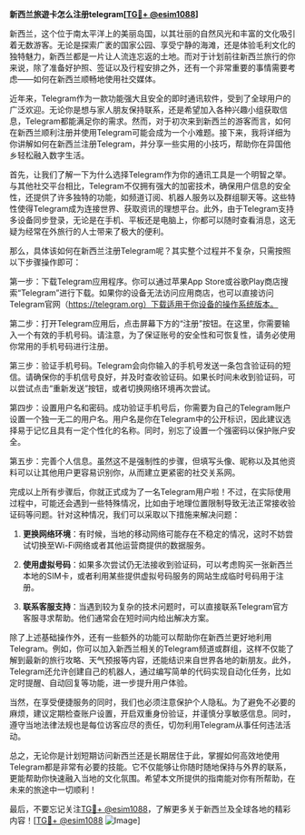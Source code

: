 **新西兰旅遊卡怎么注册telegram[[TG💪+ @esim1088](https://t.me/s/esim1088)]**

新西兰，这个位于南太平洋上的美丽岛国，以其壮丽的自然风光和丰富的文化吸引着无数游客。无论是探索广袤的国家公园、享受宁静的海滩，还是体验毛利文化的独特魅力，新西兰都是一片让人流连忘返的土地。而对于计划前往新西兰旅行的你来说，除了准备好护照、签证以及行程安排之外，还有一个非常重要的事情需要考虑——如何在新西兰顺畅地使用社交媒体。

近年来，Telegram作为一款功能强大且安全的即时通讯软件，受到了全球用户的广泛欢迎。无论你是想与家人朋友保持联系，还是希望加入各种兴趣小组获取信息，Telegram都能满足你的需求。然而，对于初次来到新西兰的游客而言，如何在新西兰顺利注册并使用Telegram可能会成为一个小难题。接下来，我将详细为你讲解如何在新西兰注册Telegram，并分享一些实用的小技巧，帮助你在异国他乡轻松融入数字生活。

首先，让我们了解一下为什么选择Telegram作为你的通讯工具是一个明智之举。与其他社交平台相比，Telegram不仅拥有强大的加密技术，确保用户信息的安全性，还提供了许多独特的功能，如频道订阅、机器人服务以及群组聊天等。这些特性使得Telegram成为连接世界、获取资讯的理想平台。此外，由于Telegram支持多设备同步登录，无论是在手机、平板还是电脑上，你都可以随时查看消息，这无疑为经常在外旅行的人士带来了极大的便利。

那么，具体该如何在新西兰注册Telegram呢？其实整个过程并不复杂，只需按照以下步骤操作即可：

第一步：下载Telegram应用程序。你可以通过苹果App Store或谷歌Play商店搜索“Telegram”进行下载。如果你的设备无法访问应用商店，也可以直接访问Telegram官网（https://telegram.org）下载适用于你设备的操作系统版本。

第二步：打开Telegram应用后，点击屏幕下方的“注册”按钮。在这里，你需要输入一个有效的手机号码。请注意，为了保证账号的安全性和可恢复性，请务必使用你常用的手机号码进行注册。

第三步：验证手机号码。Telegram会向你输入的手机号发送一条包含验证码的短信。请确保你的手机信号良好，并及时查收验证码。如果长时间未收到验证码，可以尝试点击“重新发送”按钮，或者切换网络环境再次尝试。

第四步：设置用户名和密码。成功验证手机号后，你需要为自己的Telegram账户设置一个独一无二的用户名。用户名是你在Telegram中的公开标识，因此建议选择易于记忆且具有一定个性化的名称。同时，别忘了设置一个强密码以保护账户安全。

第五步：完善个人信息。虽然这不是强制性的步骤，但填写头像、昵称以及其他资料可以让其他用户更容易识别你，从而建立更紧密的社交关系网。

完成以上所有步骤后，你就正式成为了一名Telegram用户啦！不过，在实际使用过程中，可能还会遇到一些特殊情况，比如由于地理位置限制导致无法正常接收验证码等问题。针对这种情况，我们可以采取以下措施来解决问题：

1. **更换网络环境**：有时候，当地的移动网络可能存在不稳定的情况，这时不妨尝试切换至Wi-Fi网络或者其他运营商提供的数据服务。

2. **使用虚拟号码**：如果多次尝试仍无法接收到验证码，可以考虑购买一张新西兰本地的SIM卡，或者利用某些提供虚拟号码服务的网站生成临时号码用于注册。

3. **联系客服支持**：当遇到较为复杂的技术问题时，可以直接联系Telegram官方客服寻求帮助。他们通常会在短时间内给出解决方案。

除了上述基础操作外，还有一些额外的功能可以帮助你在新西兰更好地利用Telegram。例如，你可以加入新西兰相关的Telegram频道或群组，这样不仅能了解到最新的旅行攻略、天气预报等内容，还能结识来自世界各地的新朋友。此外，Telegram还允许创建自己的机器人，通过编写简单的代码实现自动化任务，比如定时提醒、自动回复等功能，进一步提升用户体验。

当然，在享受便捷服务的同时，我们也必须注意保护个人隐私。为了避免不必要的麻烦，建议定期检查账户设置，开启双重身份验证，并谨慎分享敏感信息。同时，遵守当地法律法规也是每位访客应尽的责任，切勿利用Telegram从事任何违法活动。

总之，无论你是计划短期访问新西兰还是长期居住于此，掌握如何高效地使用Telegram都是非常有必要的技能。它不仅能够让你随时随地保持与外界的联系，更能帮助你快速融入当地的文化氛围。希望本文所提供的指南能对你有所帮助，在未来的旅途中一切顺利！

最后，不要忘记关注[TG💪+ @esim1088](https://t.me/s/esim1088)，了解更多关于新西兰及全球各地的精彩内容！[[TG💪+ @esim1088](https://t.me/s/esim1088) ![Image](https://i.postimg.cc/4NQfJmqS/Snipaste-2025-05-13-00-14-12.png)]